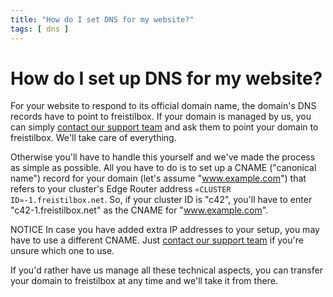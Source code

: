 ```yaml
---
title: "How do I set DNS for my website?"
tags: [ dns ]
---
```


# How do I set up DNS for my website?

For your website to respond to its official domain name, the domain's DNS
records have to point to freistilbox. If your domain is managed by us, you can
simply [contact our support team](/important_details/support.html) and ask them
to point your domain to freistilbox. We'll take care of everything.

Otherwise you'll have to handle this yourself and we've made the process as
simple as possible. All you have to do is to set up a CNAME ("canonical name")
record for your domain (let's assume "www.example.com") that refers to your
cluster's Edge Router address `«CLUSTER ID»-1.freistilbox.net`.  So, if your
cluster ID is "c42", you'll have to enter "c42-1.freistilbox.net" as the CNAME
for "www.example.com".

<span class="label notice">NOTICE</span> In case you have added extra IP
addresses to your setup, you may have to use a different CNAME. Just [contact our
support team](/important_details/support.html) if you're unsure which one to use.

If you'd rather have us manage all these technical aspects, you can transfer
your domain to freistilbox at any time and we'll take it from there.
